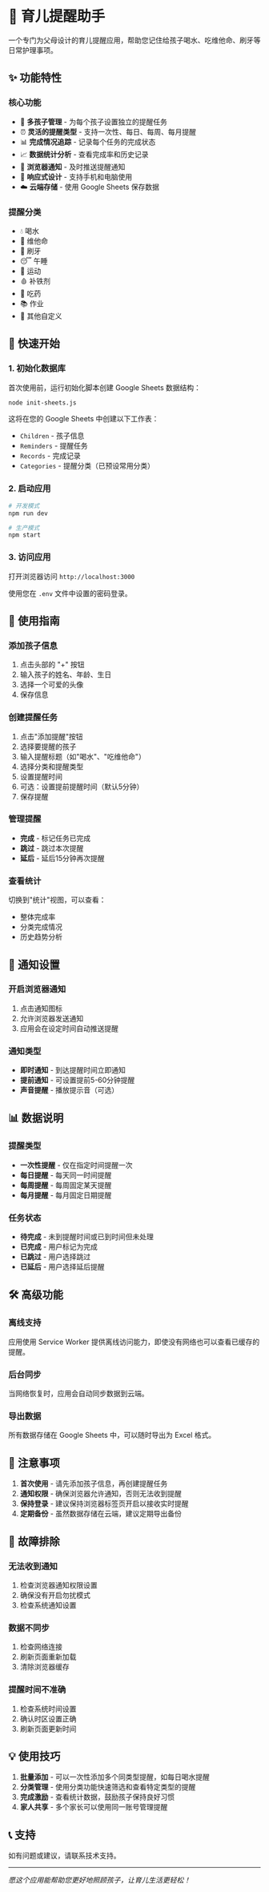 # 👶 育儿提醒助手 

一个专门为父母设计的育儿提醒应用，帮助您记住给孩子喝水、吃维他命、刷牙等日常护理事项。

## ✨ 功能特性

### 核心功能
- 🧒 **多孩子管理** - 为每个孩子设置独立的提醒任务
- ⏰ **灵活的提醒类型** - 支持一次性、每日、每周、每月提醒
- 📊 **完成情况追踪** - 记录每个任务的完成状态
- 📈 **数据统计分析** - 查看完成率和历史记录
- 🔔 **浏览器通知** - 及时推送提醒通知
- 📱 **响应式设计** - 支持手机和电脑使用
- ☁️ **云端存储** - 使用 Google Sheets 保存数据

### 提醒分类
- 💧 喝水
- 💊 维他命
- 🦷 刷牙
- 😴 午睡
- 🏃 运动
- 🩸 补铁剂
- 💉 吃药
- 📚 作业
- 📌 其他自定义

## 🚀 快速开始

### 1. 初始化数据库

首次使用前，运行初始化脚本创建 Google Sheets 数据结构：

```bash
node init-sheets.js
```

这将在您的 Google Sheets 中创建以下工作表：
- `Children` - 孩子信息
- `Reminders` - 提醒任务
- `Records` - 完成记录
- `Categories` - 提醒分类（已预设常用分类）

### 2. 启动应用

```bash
# 开发模式
npm run dev

# 生产模式
npm start
```

### 3. 访问应用

打开浏览器访问 `http://localhost:3000`

使用您在 `.env` 文件中设置的密码登录。

## 📱 使用指南

### 添加孩子信息
1. 点击头部的 "+" 按钮
2. 输入孩子的姓名、年龄、生日
3. 选择一个可爱的头像
4. 保存信息

### 创建提醒任务
1. 点击"添加提醒"按钮
2. 选择要提醒的孩子
3. 输入提醒标题（如"喝水"、"吃维他命"）
4. 选择分类和提醒类型
5. 设置提醒时间
6. 可选：设置提前提醒时间（默认5分钟）
7. 保存提醒

### 管理提醒
- **完成** - 标记任务已完成
- **跳过** - 跳过本次提醒
- **延后** - 延后15分钟再次提醒

### 查看统计
切换到"统计"视图，可以查看：
- 整体完成率
- 分类完成情况
- 历史趋势分析

## 🔔 通知设置

### 开启浏览器通知
1. 点击通知图标
2. 允许浏览器发送通知
3. 应用会在设定时间自动推送提醒

### 通知类型
- **即时通知** - 到达提醒时间立即通知
- **提前通知** - 可设置提前5-60分钟提醒
- **声音提醒** - 播放提示音（可选）

## 📊 数据说明

### 提醒类型
- **一次性提醒** - 仅在指定时间提醒一次
- **每日提醒** - 每天同一时间提醒
- **每周提醒** - 每周固定某天提醒
- **每月提醒** - 每月固定日期提醒

### 任务状态
- **待完成** - 未到提醒时间或已到时间但未处理
- **已完成** - 用户标记为完成
- **已跳过** - 用户选择跳过
- **已延后** - 用户选择延后提醒

## 🛠 高级功能

### 离线支持
应用使用 Service Worker 提供离线访问能力，即使没有网络也可以查看已缓存的提醒。

### 后台同步
当网络恢复时，应用会自动同步数据到云端。

### 导出数据
所有数据存储在 Google Sheets 中，可以随时导出为 Excel 格式。

## 📝 注意事项

1. **首次使用** - 请先添加孩子信息，再创建提醒任务
2. **通知权限** - 确保浏览器允许通知，否则无法收到提醒
3. **保持登录** - 建议保持浏览器标签页开启以接收实时提醒
4. **定期备份** - 虽然数据存储在云端，建议定期导出备份

## 🔧 故障排除

### 无法收到通知
1. 检查浏览器通知权限设置
2. 确保没有开启勿扰模式
3. 检查系统通知设置

### 数据不同步
1. 检查网络连接
2. 刷新页面重新加载
3. 清除浏览器缓存

### 提醒时间不准确
1. 检查系统时间设置
2. 确认时区设置正确
3. 刷新页面更新时间

## 💡 使用技巧

1. **批量添加** - 可以一次性添加多个同类型提醒，如每日喝水提醒
2. **分类管理** - 使用分类功能快速筛选和查看特定类型的提醒
3. **完成激励** - 查看统计数据，鼓励孩子保持良好习惯
4. **家人共享** - 多个家长可以使用同一账号管理提醒

## 📞 支持

如有问题或建议，请联系技术支持。

---

*愿这个应用能帮助您更好地照顾孩子，让育儿生活更轻松！*